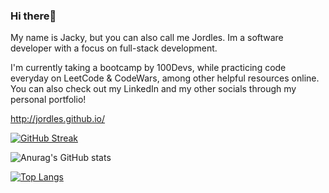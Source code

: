 ### Hi there👋 

My name is Jacky, but you can also call me Jordles. Im a software developer with a focus on full-stack development.

I'm currently taking a bootcamp by 100Devs, while practicing code everyday on LeetCode & CodeWars, among other helpful resources online. You can also check out my LinkedIn and my other socials through my personal portfolio!

http://jordles.github.io/ <br>

[![GitHub Streak](https://streak-stats.demolab.com?user=jordles&theme=blood)](https://git.io/streak-stats)

![Anurag's GitHub stats](https://github-readme-stats.vercel.app/api?username=jordles&show_icons=true&theme=solarized-light)

[![Top Langs](https://github-readme-stats.vercel.app/api/top-langs/?username=jordles)](https://github.com/anuraghazra/github-readme-stats)
<!--
**jordles/jordles** is a ✨ _special_ ✨ repository because its `README.md` (this file) appears on your GitHub profile.

Here are some ideas to get you started:

- 🔭 I’m currently working on ...
- 🌱 I’m currently learning ...
- 👯 I’m looking to collaborate on ...
- 🤔 I’m looking for help with ...
- 💬 Ask me about ...
- 📫 How to reach me: ...
- 😄 Pronouns: ...
- ⚡ Fun fact: ...
-->

